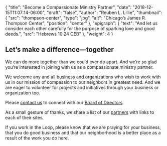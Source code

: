 {
	"title": "Become a Compassionate Ministry Partner",
	"date": "2018-12-15T11:07:14-06:00",
	"draft": "false",
	"author": "Reuben L. Lillie",
	"thumbnail": {
		"src": "thompson-center",
		"type": "jpg",
		"alt": "Chicago’s James R. Thompson Center",
		"position": "center"
	},
	"epigraph": {
		"text": "And let us consider each other carefully for the purpose of sparking love and good deeds.",
		"src": "Hebrews 10:24 CEB"
	},
	"weight": 4
}

## Let’s make a difference—together

We can do more together than we could ever do apart. And we’re so glad you’re interested in joining with us as a compassionate ministry partner.

We welcome any and all business and organizations who wish to work with us in our mission of compassion to our neighbors in greatest need. And we are eager to volunteer for projects and initiatives through your business or organization too.

Please [contact us][contact] to connect with our [Board of Directors][leadership].

As a small gesture of thanks, we share a list of our [partners][partners] with links to each of their sites.

If you work in the Loop, please know that we are praying for your business, that you do good business and that our neighborhood is a better place as a result of the work you do here.

[contact]: /contact/
[leadership]: /about/leadership/
[partners]: /partners/
